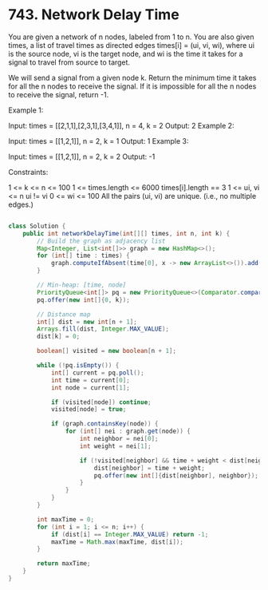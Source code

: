 # 743. Network Delay Time

You are given a network of n nodes, labeled from 1 to n. You are also given times, a list of travel times as directed edges times[i] = (ui, vi, wi), where ui is the source node, vi is the target node, and wi is the time it takes for a signal to travel from source to target.

We will send a signal from a given node k. Return the minimum time it takes for all the n nodes to receive the signal. If it is impossible for all the n nodes to receive the signal, return -1.

 

Example 1:


Input: times = [[2,1,1],[2,3,1],[3,4,1]], n = 4, k = 2
Output: 2
Example 2:

Input: times = [[1,2,1]], n = 2, k = 1
Output: 1
Example 3:

Input: times = [[1,2,1]], n = 2, k = 2
Output: -1
 

Constraints:

1 <= k <= n <= 100
1 <= times.length <= 6000
times[i].length == 3
1 <= ui, vi <= n
ui != vi
0 <= wi <= 100
All the pairs (ui, vi) are unique. (i.e., no multiple edges.)

```java

class Solution {
    public int networkDelayTime(int[][] times, int n, int k) {
        // Build the graph as adjacency list
        Map<Integer, List<int[]>> graph = new HashMap<>();
        for (int[] time : times) {
            graph.computeIfAbsent(time[0], x -> new ArrayList<>()).add(new int[]{time[1], time[2]});
        }

        // Min-heap: [time, node]
        PriorityQueue<int[]> pq = new PriorityQueue<>(Comparator.comparingInt(a -> a[0]));
        pq.offer(new int[]{0, k});

        // Distance map
        int[] dist = new int[n + 1];
        Arrays.fill(dist, Integer.MAX_VALUE);
        dist[k] = 0;

        boolean[] visited = new boolean[n + 1];

        while (!pq.isEmpty()) {
            int[] current = pq.poll();
            int time = current[0];
            int node = current[1];

            if (visited[node]) continue;
            visited[node] = true;

            if (graph.containsKey(node)) {
                for (int[] nei : graph.get(node)) {
                    int neighbor = nei[0];
                    int weight = nei[1];

                    if (!visited[neighbor] && time + weight < dist[neighbor]) {
                        dist[neighbor] = time + weight;
                        pq.offer(new int[]{dist[neighbor], neighbor});
                    }
                }
            }
        }

        int maxTime = 0;
        for (int i = 1; i <= n; i++) {
            if (dist[i] == Integer.MAX_VALUE) return -1;
            maxTime = Math.max(maxTime, dist[i]);
        }

        return maxTime;
    }
}

```
